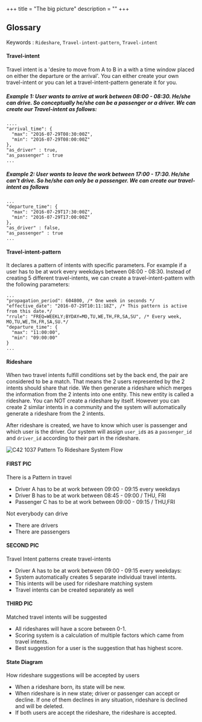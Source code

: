 +++
title = "The big picture"
description = ""
+++

## Glossary

Keywords : `Rideshare`, `Travel-intent-pattern`, `Travel-intent`

#### Travel-intent
Travel intent is a 'desire to move from A to B in a with a time window placed on either the departure or the arrival'.  You can either create your own travel-intent or you can let a travel-intent-pattern generate it for you.

##### *Example 1: User wants to arrive at work between 08:00 - 08:30. He/she can drive. So conceptually he/she can be a passenger or a driver. We can create our Travel-intent as follows:*

```
....
"arrival_time": {
  "max": "2016-07-29T08:30:00Z",
  "min": "2016-07-29T08:00:00Z"
},
"as_driver" : true,
"as_passenger" : true
...
```

##### *Example 2: User wants to leave the work between 17:00 - 17:30. He/she can't drive. So he/she can only be a passenger. We can create our travel-intent as follows*
```
...
"departure_time": {
  "max": "2016-07-29T17:30:00Z",
  "min": "2016-07-29T17:00:00Z"
},
"as_driver" : false,
"as_passenger" : true
...
```

#### Travel-intent-pattern
It declares a pattern of intents with specific parameters. For example if a user has to be at work every weekdays between 08:00 - 08:30. Instead of creating 5 different travel-intents, we can create a travel-intent-pattern with the following parameters:

```
...
"propagation_period": 604800, /* One week in seconds */
"effective_date": "2016-07-29T10:11:18Z", /* This pattern is active from this date.*/
"rrule": "FREQ=WEEKLY;BYDAY=MO,TU,WE,TH,FR,SA,SU", /* Every week, MO,TU,WE,TH,FR,SA,SU.*/
"departure_time": {
  "max": "11:00:00",
  "min": "09:00:00"
}
...
```  

#### Rideshare

When two travel intents fulfill conditions set by the back end, the pair are considered to be a match. That means the 2 users represented by the 2 intents should share that ride. We then generate a rideshare which merges the information from the 2 intents into one entity. This new entity is called a rideshare. You can NOT create a rideshare by itself. However you can create 2 similar intents in a community and the system will automatically generate a rideshare from the 2 intents.

After rideshare is created, we have to know which user is passenger and which user is the driver. Our system will assign `user_id`s as a `passenger_id` and `driver_id` according to their part in the rideshare.


![C42 1037 Pattern To Rideshare System Flow](https://d16co4vs2i1241.cloudfront.net/uploads/tutorial_image/file/617688486664734569/f2ba058b40d2dfb072c68529f1a3388c0f5b61fe4ae78e089e35aff063e24d2a/column_sized_C42-1037_pattern_to_rideshare_system_flow.jpg)


#### FIRST PIC

There is a Pattern in travel
- Driver A has to be at work between 09:00 - 09:15 every weekdays
- Driver B has to be at work between 08:45 - 09:00 / THU, FRI
- Passenger C has to be at work between
09:00 - 09:15 / THU,FRI

Not everybody can drive
- There are drivers
- There are passengers

#### SECOND PIC

Travel Intent patterns create travel-intents
- Driver A has to be at work between 09:00 - 09:15 every weekdays:
- System automatically creates 5 separate individual travel intents.
- This intents will be used for rideshare matching system
- Travel intents can be created separately as well


#### THIRD PIC

Matched travel intents will be suggested
- All rideshares will have a score between 0-1.
- Scoring system is a calculation of multiple factors which came from travel intents.
- Best suggestion for a user is the suggestion that has highest score.


#### State Diagram
How rideshare suggestions will be accepted by users
- When a rideshare born, its state will be new.
- When rideshare is in new state; driver or passenger can accept or decline. If one of them declines in any situation, rideshare is declined and will be deleted.
- If both users are accept the rideshare, the rideshare is accepted.
